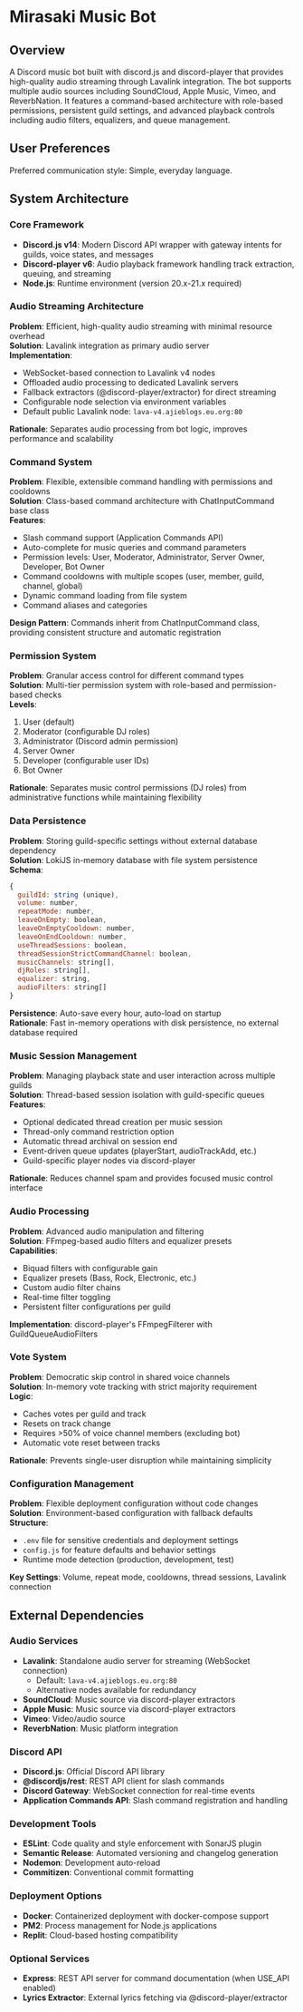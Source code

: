 # Mirasaki Music Bot

## Overview

A Discord music bot built with discord.js and discord-player that provides high-quality audio streaming through Lavalink integration. The bot supports multiple audio sources including SoundCloud, Apple Music, Vimeo, and ReverbNation. It features a command-based architecture with role-based permissions, persistent guild settings, and advanced playback controls including audio filters, equalizers, and queue management.

## User Preferences

Preferred communication style: Simple, everyday language.

## System Architecture

### Core Framework
- **Discord.js v14**: Modern Discord API wrapper with gateway intents for guilds, voice states, and messages
- **Discord-player v6**: Audio playback framework handling track extraction, queuing, and streaming
- **Node.js**: Runtime environment (version 20.x-21.x required)

### Audio Streaming Architecture
**Problem**: Efficient, high-quality audio streaming with minimal resource overhead  
**Solution**: Lavalink integration as primary audio server  
**Implementation**:
- WebSocket-based connection to Lavalink v4 nodes
- Offloaded audio processing to dedicated Lavalink servers
- Fallback extractors (@discord-player/extractor) for direct streaming
- Configurable node selection via environment variables
- Default public Lavalink node: `lava-v4.ajieblogs.eu.org:80`

**Rationale**: Separates audio processing from bot logic, improves performance and scalability

### Command System
**Problem**: Flexible, extensible command handling with permissions and cooldowns  
**Solution**: Class-based command architecture with ChatInputCommand base class  
**Features**:
- Slash command support (Application Commands API)
- Auto-complete for music queries and command parameters
- Permission levels: User, Moderator, Administrator, Server Owner, Developer, Bot Owner
- Command cooldowns with multiple scopes (user, member, guild, channel, global)
- Dynamic command loading from file system
- Command aliases and categories

**Design Pattern**: Commands inherit from ChatInputCommand class, providing consistent structure and automatic registration

### Permission System
**Problem**: Granular access control for different command types  
**Solution**: Multi-tier permission system with role-based and permission-based checks  
**Levels**:
1. User (default)
2. Moderator (configurable DJ roles)
3. Administrator (Discord admin permission)
4. Server Owner
5. Developer (configurable user IDs)
6. Bot Owner

**Rationale**: Separates music control permissions (DJ roles) from administrative functions while maintaining flexibility

### Data Persistence
**Problem**: Storing guild-specific settings without external database dependency  
**Solution**: LokiJS in-memory database with file system persistence  
**Schema**:
```javascript
{
  guildId: string (unique),
  volume: number,
  repeatMode: number,
  leaveOnEmpty: boolean,
  leaveOnEmptyCooldown: number,
  leaveOnEndCooldown: number,
  useThreadSessions: boolean,
  threadSessionStrictCommandChannel: boolean,
  musicChannels: string[],
  djRoles: string[],
  equalizer: string,
  audioFilters: string[]
}
```

**Persistence**: Auto-save every hour, auto-load on startup  
**Rationale**: Fast in-memory operations with disk persistence, no external database required

### Music Session Management
**Problem**: Managing playback state and user interaction across multiple guilds  
**Solution**: Thread-based session isolation with guild-specific queues  
**Features**:
- Optional dedicated thread creation per music session
- Thread-only command restriction option
- Automatic thread archival on session end
- Event-driven queue updates (playerStart, audioTrackAdd, etc.)
- Guild-specific player nodes via discord-player

**Rationale**: Reduces channel spam and provides focused music control interface

### Audio Processing
**Problem**: Advanced audio manipulation and filtering  
**Solution**: FFmpeg-based audio filters and equalizer presets  
**Capabilities**:
- Biquad filters with configurable gain
- Equalizer presets (Bass, Rock, Electronic, etc.)
- Custom audio filter chains
- Real-time filter toggling
- Persistent filter configurations per guild

**Implementation**: discord-player's FFmpegFilterer with GuildQueueAudioFilters

### Vote System
**Problem**: Democratic skip control in shared voice channels  
**Solution**: In-memory vote tracking with strict majority requirement  
**Logic**:
- Caches votes per guild and track
- Resets on track change
- Requires >50% of voice channel members (excluding bot)
- Automatic vote reset between tracks

**Rationale**: Prevents single-user disruption while maintaining simplicity

### Configuration Management
**Problem**: Flexible deployment configuration without code changes  
**Solution**: Environment-based configuration with fallback defaults  
**Structure**:
- `.env` file for sensitive credentials and deployment settings
- `config.js` for feature defaults and behavior settings
- Runtime mode detection (production, development, test)

**Key Settings**: Volume, repeat mode, cooldowns, thread sessions, Lavalink connection

## External Dependencies

### Audio Services
- **Lavalink**: Standalone audio server for streaming (WebSocket connection)
  - Default: `lava-v4.ajieblogs.eu.org:80`
  - Alternative nodes available for redundancy
- **SoundCloud**: Music source via discord-player extractors
- **Apple Music**: Music source via discord-player extractors
- **Vimeo**: Video/audio source
- **ReverbNation**: Music platform integration

### Discord API
- **Discord.js**: Official Discord API library
- **@discordjs/rest**: REST API client for slash commands
- **Discord Gateway**: WebSocket connection for real-time events
- **Application Commands API**: Slash command registration and handling

### Development Tools
- **ESLint**: Code quality and style enforcement with SonarJS plugin
- **Semantic Release**: Automated versioning and changelog generation
- **Nodemon**: Development auto-reload
- **Commitizen**: Conventional commit formatting

### Deployment Options
- **Docker**: Containerized deployment with docker-compose support
- **PM2**: Process management for Node.js applications
- **Replit**: Cloud-based hosting compatibility

### Optional Services
- **Express**: REST API server for command documentation (when USE_API enabled)
- **Lyrics Extractor**: External lyrics fetching via @discord-player/extractor
